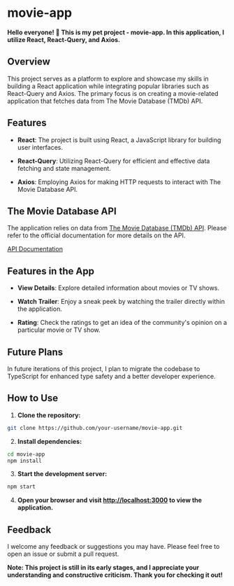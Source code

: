 # movie-app

**Hello everyone! 👋 This is my pet project - movie-app. In this application, I utilize React, React-Query, and Axios.**

## Overview

This project serves as a platform to explore and showcase my skills in building a React application while integrating popular libraries such as React-Query and Axios. The primary focus is on creating a movie-related application that fetches data from The Movie Database (TMDb) API.

## Features

- **React**: The project is built using React, a JavaScript library for building user interfaces.

- **React-Query**: Utilizing React-Query for efficient and effective data fetching and state management.

- **Axios**: Employing Axios for making HTTP requests to interact with The Movie Database API.

## The Movie Database API

The application relies on data from [The Movie Database (TMDb) API](https://developer.themoviedb.org/docs/getting-started). Please refer to the official documentation for more details on the API.

[API Documentation](https://developer.themoviedb.org/docs/getting-started)

## Features in the App

- **View Details**: Explore detailed information about movies or TV shows.

- **Watch Trailer**: Enjoy a sneak peek by watching the trailer directly within the application.

- **Rating**: Check the ratings to get an idea of the community's opinion on a particular movie or TV show.

## Future Plans

In future iterations of this project, I plan to migrate the codebase to TypeScript for enhanced type safety and a better developer experience.

## How to Use

1. **Clone the repository:**

```bash
git clone https://github.com/your-username/movie-app.git
```

2. **Install dependencies:**

```bash
cd movie-app
npm install
```

3. **Start the development server:**

```bash
npm start
```

4. **Open your browser and visit [http://localhost:3000](http://localhost:3000) to view the application.**

## Feedback

I welcome any feedback or suggestions you may have. Please feel free to open an issue or submit a pull request.

**Note: This project is still in its early stages, and I appreciate your understanding and constructive criticism. Thank you for checking it out!**
